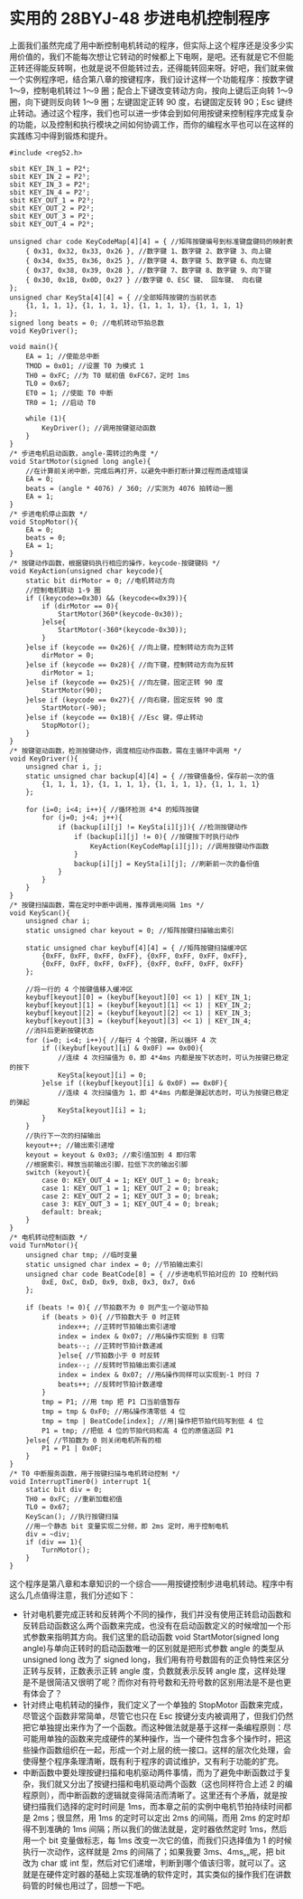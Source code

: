 # 实用的 28BYJ-48 步进电机控制程序

上面我们虽然完成了用中断控制电机转动的程序，但实际上这个程序还是没多少实用价值的，我们不能每次想让它转动的时候都上下电啊，是吧。还有就是它不但能正转还得能反转啊，也就是说不但能转过去，还得能转回来呀。好吧，我们就来做一个实例程序吧，结合第八章的按键程序，我们设计这样一个功能程序：按数字键 1～9，控制电机转过 1～9 圈；配合上下键改变转动方向，按向上键后正向转 1～9 圈，向下键则反向转 1～9 圈；左键固定正转 90 度，右键固定反转 90；Esc 键终止转动。通过这个程序，我们也可以进一步体会到如何用按键来控制程序完成复杂的功能，以及控制和执行模块之间如何协调工作，而你的编程水平也可以在这样的实践练习中得到锻炼和提升。

```
#include <reg52.h>

sbit KEY_IN_1 = P2⁴;
sbit KEY_IN_2 = P2⁵;
sbit KEY_IN_3 = P2⁶;
sbit KEY_IN_4 = P2⁷;
sbit KEY_OUT_1 = P2³;
sbit KEY_OUT_2 = P2²;
sbit KEY_OUT_3 = P2¹;
sbit KEY_OUT_4 = P2⁰;

unsigned char code KeyCodeMap[4][4] = { //矩阵按键编号到标准键盘键码的映射表
    { 0x31, 0x32, 0x33, 0x26 }, //数字键 1、数字键 2、数字键 3、向上键
    { 0x34, 0x35, 0x36, 0x25 }, //数字键 4、数字键 5、数字键 6、向左键
    { 0x37, 0x38, 0x39, 0x28 }, //数字键 7、数字键 8、数字键 9、向下键
    { 0x30, 0x1B, 0x0D, 0x27 } //数字键 0、ESC 键、 回车键、 向右键
};
unsigned char KeySta[4][4] = { //全部矩阵按键的当前状态
    {1, 1, 1, 1}, {1, 1, 1, 1}, {1, 1, 1, 1}, {1, 1, 1, 1}
};
signed long beats = 0; //电机转动节拍总数
void KeyDriver();

void main(){
    EA = 1; //使能总中断
    TMOD = 0x01; //设置 T0 为模式 1
    TH0 = 0xFC; //为 T0 赋初值 0xFC67，定时 1ms
    TL0 = 0x67;
    ET0 = 1; //使能 T0 中断
    TR0 = 1; //启动 T0

    while (1){
        KeyDriver(); //调用按键驱动函数
    }
}
/* 步进电机启动函数，angle-需转过的角度 */
void StartMotor(signed long angle){
    //在计算前关闭中断，完成后再打开，以避免中断打断计算过程而造成错误
    EA = 0;
    beats = (angle * 4076) / 360; //实测为 4076 拍转动一圈
    EA = 1;
}
/* 步进电机停止函数 */
void StopMotor(){
    EA = 0;
    beats = 0;
    EA = 1;
}
/* 按键动作函数，根据键码执行相应的操作，keycode-按键键码 */
void KeyAction(unsigned char keycode){
    static bit dirMotor = 0; //电机转动方向
    //控制电机转动 1-9 圈
    if ((keycode>=0x30) && (keycode<=0x39)){
        if (dirMotor == 0){
            StartMotor(360*(keycode-0x30));
        }else{
            StartMotor(-360*(keycode-0x30));
        }
    }else if (keycode == 0x26){ //向上键，控制转动方向为正转
        dirMotor = 0;
    }else if (keycode == 0x28){ //向下键，控制转动方向为反转
        dirMotor = 1;
    }else if (keycode == 0x25){ //向左键，固定正转 90 度
        StartMotor(90);
    }else if (keycode == 0x27){ //向右键，固定反转 90 度
        StartMotor(-90);
    }else if (keycode == 0x1B){ //Esc 键，停止转动
        StopMotor();
    }
}
/* 按键驱动函数，检测按键动作，调度相应动作函数，需在主循环中调用 */
void KeyDriver(){
    unsigned char i, j;
    static unsigned char backup[4][4] = { //按键值备份，保存前一次的值
        {1, 1, 1, 1}, {1, 1, 1, 1}, {1, 1, 1, 1}, {1, 1, 1, 1}
    };

    for (i=0; i<4; i++){ //循环检测 4*4 的矩阵按键
        for (j=0; j<4; j++){
            if (backup[i][j] != KeySta[i][j]){ //检测按键动作
                if (backup[i][j] != 0){ //按键按下时执行动作
                    KeyAction(KeyCodeMap[i][j]); //调用按键动作函数
                }
                backup[i][j] = KeySta[i][j]; //刷新前一次的备份值
            }
        }
    }
}
/* 按键扫描函数，需在定时中断中调用，推荐调用间隔 1ms */
void KeyScan(){
    unsigned char i;
    static unsigned char keyout = 0; //矩阵按键扫描输出索引

    static unsigned char keybuf[4][4] = { //矩阵按键扫描缓冲区
        {0xFF, 0xFF, 0xFF, 0xFF}, {0xFF, 0xFF, 0xFF, 0xFF},
        {0xFF, 0xFF, 0xFF, 0xFF}, {0xFF, 0xFF, 0xFF, 0xFF}
    };

    //将一行的 4 个按键值移入缓冲区
    keybuf[keyout][0] = (keybuf[keyout][0] << 1) | KEY_IN_1;
    keybuf[keyout][1] = (keybuf[keyout][1] << 1) | KEY_IN_2;
    keybuf[keyout][2] = (keybuf[keyout][2] << 1) | KEY_IN_3;
    keybuf[keyout][3] = (keybuf[keyout][3] << 1) | KEY_IN_4;
    //消抖后更新按键状态
    for (i=0; i<4; i++){ //每行 4 个按键，所以循环 4 次
        if ((keybuf[keyout][i] & 0x0F) == 0x00){
            //连续 4 次扫描值为 0，即 4*4ms 内都是按下状态时，可认为按键已稳定的按下
            KeySta[keyout][i] = 0;
        }else if ((keybuf[keyout][i] & 0x0F) == 0x0F){
            //连续 4 次扫描值为 1，即 4*4ms 内都是弹起状态时，可认为按键已稳定的弹起
            KeySta[keyout][i] = 1;
        }
    }
    //执行下一次的扫描输出
    keyout++; //输出索引递增
    keyout = keyout & 0x03; //索引值加到 4 即归零
    //根据索引，释放当前输出引脚，拉低下次的输出引脚
    switch (keyout){
        case 0: KEY_OUT_4 = 1; KEY_OUT_1 = 0; break;
        case 1: KEY_OUT_1 = 1; KEY_OUT_2 = 0; break;
        case 2: KEY_OUT_2 = 1; KEY_OUT_3 = 0; break;
        case 3: KEY_OUT_3 = 1; KEY_OUT_4 = 0; break;
        default: break;
    }
}
/* 电机转动控制函数 */
void TurnMotor(){
    unsigned char tmp; //临时变量
    static unsigned char index = 0; //节拍输出索引
    unsigned char code BeatCode[8] = { //步进电机节拍对应的 IO 控制代码
        0xE, 0xC, 0xD, 0x9, 0xB, 0x3, 0x7, 0x6
    };

    if (beats != 0){ //节拍数不为 0 则产生一个驱动节拍
        if (beats > 0){ //节拍数大于 0 时正转
            index++; //正转时节拍输出索引递增
            index = index & 0x07; //用&操作实现到 8 归零
            beats--; //正转时节拍计数递减
            }else{ //节拍数小于 0 时反转
            index--; //反转时节拍输出索引递减
            index = index & 0x07; //用&操作同样可以实现到-1 时归 7
            beats++; //反转时节拍计数递增
        }
        tmp = P1; //用 tmp 把 P1 口当前值暂存
        tmp = tmp & 0xF0; //用&操作清零低 4 位
        tmp = tmp | BeatCode[index]; //用|操作把节拍代码写到低 4 位
        P1 = tmp; //把低 4 位的节拍代码和高 4 位的原值送回 P1
    }else{ //节拍数为 0 则关闭电机所有的相
        P1 = P1 | 0x0F;
    }
}
/* T0 中断服务函数，用于按键扫描与电机转动控制 */
void InterruptTimer0() interrupt 1{
    static bit div = 0;
    TH0 = 0xFC; //重新加载初值
    TL0 = 0x67;
    KeyScan(); //执行按键扫描
    //用一个静态 bit 变量实现二分频，即 2ms 定时，用于控制电机
    div = ~div;
    if (div == 1){
        TurnMotor();
    }
}
```

这个程序是第八章和本章知识的一个综合——用按键控制步进电机转动。程序中有这么几点值得注意，我们分述如下：

*   针对电机要完成正转和反转两个不同的操作，我们并没有使用正转启动函数和反转启动函数这么两个函数来完成，也没有在启动函数定义的时候增加一个形式参数来指明其方向。我们这里的启动函数 void StartMotor(signed long angle)与单向正转时的启动函数唯一的区别就是把形式参数 angle 的类型从 unsigned long 改为了 signed long，我们用有符号数固有的正负特性来区分正转与反转，正数表示正转 angle 度，负数就表示反转 angle 度，这样处理是不是很简洁又很明了呢？而你对有符号数和无符号数的区别用法是不是也更有体会了？
*   针对终止电机转动的操作，我们定义了一个单独的 StopMotor 函数来完成，尽管这个函数非常简单，尽管它也只在 Esc 按键分支内被调用了，但我们仍然把它单独提出来作为了一个函数。而这种做法就是基于这样一条编程原则：尽可能用单独的函数来完成硬件的某种操作，当一个硬件包含多个操作时，把这些操作函数组织在一起，形成一个对上层的统一接口。这样的层次化处理，会使得整个程序条理清晰，既有利于程序的调试维护，又有利于功能的扩充。
*   中断函数中要处理按键扫描和电机驱动两件事情，而为了避免中断函数过于复杂，我们就又分出了按键扫描和电机驱动两个函数（这也同样符合上述 2 的编程原则），而中断函数的逻辑就变得简洁而清晰了。这里还有个矛盾，就是按键扫描我们选择的定时时间是 1ms，而本章之前的实例中电机节拍持续时间都是 2ms；很显然，用 1ms 的定时可以定出 2ms 的间隔，而用 2ms 的定时却得不到准确的 1ms 间隔；所以我们的做法就是，定时器依然定时 1ms，然后用一个 bit 变量做标志，每 1ms 改变一次它的值，而我们只选择值为 1 的时候执行一次动作，这样就是 2ms 的间隔了；如果我要 3ms、4ms„„呢，把 bit 改为 char 或 int 型，然后对它们递增，判断到哪个值该归零，就可以了。这就是在硬件定时器的基础上实现准确的软件定时，其实类似的操作我们在讲数码管的时候也用过了，回想一下吧。